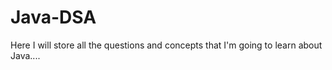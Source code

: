 # Java-DSA
Here I will store all the questions and concepts that I'm going to learn about Java....

